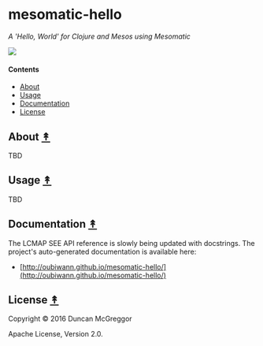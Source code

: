 # mesomatic-hello

*A 'Hello, World' for Clojure and Mesos using Mesomatic*

[![][mesos-logo]][mesos-logo-large]

[mesos-logo]: resources/images/Apache-Mesos-logo-x250.png
[mesos-logo-large]: resources/images/Apache-Mesos-logo-x1000.png


#### Contents

* [About](#about-)
* [Usage](#usage-)
* [Documentation](#documentation-)
* [License](#license-)


## About [&#x219F;](#contents)

TBD


## Usage [&#x219F;](#contents)

TBD


## Documentation [&#x219F;](#contents)

The LCMAP SEE API reference is slowly being updated with docstrings. The project's auto-generated documentation is available here:

* [http://oubiwann.github.io/mesomatic-hello/](http://oubiwann.github.io/mesomatic-hello/)


## License [&#x219F;](#contents)

Copyright © 2016 Duncan McGreggor

Apache License, Version 2.0.
